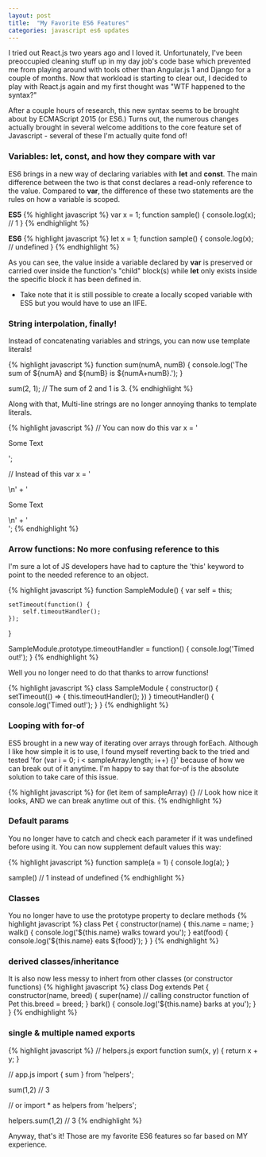 ```yaml
---
layout: post
title:  "My Favorite ES6 Features"
categories: javascript es6 updates
---
```

I tried out React.js two years ago and I loved it. Unfortunately, I've been preoccupied cleaning stuff up in my day job's code base which prevented me from playing around with tools other than Angular.js 1 and Django for a couple of months. Now that workload is starting to clear out, I decided to play with React.js again and my first thought was "WTF happened to the syntax?"

After a couple hours of research, this new syntax seems to be brought about by ECMAScript 2015 (or ES6.) Turns out, the numerous changes actually brought in several welcome additions to the core feature set of Javascript - several of these I'm actually quite fond of!

### Variables: let, const, and how they compare with var
ES6 brings in a new way of declaring variables with **let** and **const**. The main difference between the two is that const declares a read-only reference to the value. Compared to **var**, the difference of these two statements are the rules on how a variable is scoped.

**ES5**
{% highlight javascript %}
var x = 1;
function sample() {
	console.log(x); // 1
}
{% endhighlight %}

**ES6**
{% highlight javascript %}
let x = 1;
function sample() {
	console.log(x); // undefined
}
{% endhighlight %}

As you can see, the value inside a variable declared by **var** is preserved or carried over inside the function's "child" block(s) while **let** only exists inside the specific block it has been defined in.

* Take note that it is still possible to create a locally scoped variable with ES5 but you would have to use an IIFE.

### String interpolation, finally!
Instead of concatenating variables and strings, you can now use template literals!

{% highlight javascript %}
function sum(numA, numB) {
	console.log('The sum of ${numA} and ${numB} is ${numA+numB}.');
}

sum(2, 1); // The sum of 2 and 1 is 3.
{% endhighlight %}

Along with that, Multi-line strings are no longer annoying thanks to template literals.

{% highlight javascript %}
// You can now do this
var x = '
	<div>
		<p>Some Text</p>
	</div>';

// Instead of this
var x =
	'<div>\n' +
	'	<p>Some Text</p>\n' + 
	'</div>';
{% endhighlight %}

### Arrow functions: No more confusing reference to this
I'm sure a lot of JS developers have had to capture the 'this' keyword to point to the needed reference to an object.

{% highlight javascript %}
function SampleModule() {
	var self = this;

	setTimeout(function() {
		self.timeoutHandler();
	});
}

SampleModule.prototype.timeoutHandler = function() {
	console.log('Timed out!');
}
{% endhighlight %}

Well you no longer need to do that thanks to arrow functions!

{% highlight javascript %}
class SampleModule {
  constructor() {
    setTimeout(() => {
      this.timeoutHandler();
    })
  }
  timeoutHandler() {
    console.log('Timed out!');
  }
}
{% endhighlight %}

### Looping with for-of
ES5 brought in a new way of iterating over arrays through forEach. Although I like how simple it is to use, I found myself reverting back to the tried and tested 'for (var i = 0; i < sampleArray.length; i++) {}' because of how we can break out of it anytime. I'm happy to say that for-of is the absolute solution to take care of this issue.

{% highlight javascript %}
for (let item of sampleArray) {} // Look how nice it looks, AND we can break anytime out of this.
{% endhighlight %}

### Default params
You no longer have to catch and check each parameter if it was undefined before using it. You can now supplement default values this way:

{% highlight javascript %}
function sample(a = 1) {
	console.log(a);
}

sample() // 1 instead of undefined
{% endhighlight %}

### Classes
You no longer have to use the prototype property to declare methods
{% highlight javascript %}
class Pet {
	constructor(name) {
		this.name = name;
	}
	walk() {
		console.log('${this.name} walks toward you');
	}
	eat(food) {
		console.log('${this.name} eats ${food}');
	}
}
{% endhighlight %}

### derived classes/inheritance
It is also now less messy to inhert from other classes (or constructor functions)
{% highlight javascript %}
class Dog extends Pet {
	constructor(name, breed) {
		super(name) // calling constructor function of Pet
		this.breed = breed;
	}
	bark() {
		console.log('${this.name} barks at you');
	}
}
{% endhighlight %}

### single & multiple named exports
{% highlight javascript %}
// helpers.js
export function sum(x, y) {
	return x + y;
}

// app.js
import { sum } from 'helpers';

sum(1,2) // 3

// or
import * as helpers from 'helpers';

helpers.sum(1,2) // 3
{% endhighlight %}


Anyway, that's it! Those are my favorite ES6 features so far based on MY experience.
